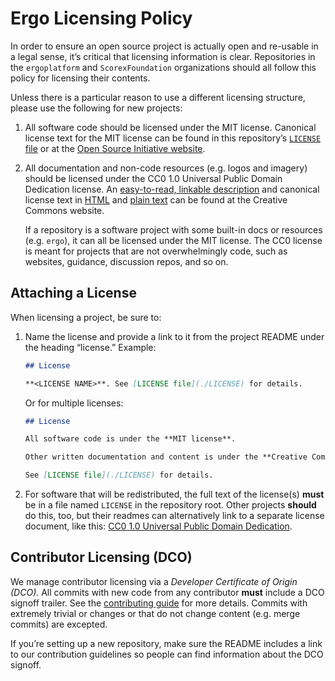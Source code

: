 # Ergo Licensing Policy

In order to ensure an open source project is actually open and re-usable in a legal sense, 
it’s critical that licensing information is clear. 
Repositories in the `ergoplatform` and `ScorexFoundation` organizations should all follow this policy 
for licensing their contents.

Unless there is a particular reason to use a different licensing structure, please use 
the following for new projects:

1. All software code should be licensed under the MIT license. Canonical license text for 
the MIT license can be found in this repository’s [`LICENSE` file](../LICENSE) or at the 
[Open Source Initiative website](https://opensource.org/licenses/MIT).

2. All documentation and non-code resources (e.g. logos and imagery) should be licensed under 
the CC0 1.0 Universal Public Domain Dedication license. 
An [easy-to-read, linkable description](https://creativecommons.org/publicdomain/zero/1.0/) 
and canonical license text in [HTML](https://creativecommons.org/publicdomain/zero/1.0/legalcode) 
and [plain text](https://creativecommons.org/publicdomain/zero/1.0/legalcode.txt) can be found at 
the Creative Commons website.

    If a repository is a software project with some built-in docs or resources (e.g. `ergo`), 
    it can all be licensed under the MIT license. The CC0 license is meant for projects that 
    are not overwhelmingly code, such as websites, guidance, discussion repos, and so on.


## Attaching a License

When licensing a project, be sure to:

1. Name the license and provide a link to it from the project README under the heading “license.” Example:

    ```md
    ## License
    
    **<LICENSE NAME>**. See [LICENSE file](./LICENSE) for details.
    ```
    
    Or for multiple licenses:
    
    ```md
    ## License
    
    All software code is under the **MIT license**.
    
    Other written documentation and content is under the **Creative Commons 1.0 Universal Public Domain Dedication**.
    
    See [LICENSE file](./LICENSE) for details.
    ```

2. For software that will be redistributed, the full text of the license(s) **must** be in a file named 
`LICENSE` in the repository root. Other projects **should** do this, too, but their readmes can alternatively 
link to a separate license document, like this: [CC0 1.0 Universal Public Domain Dedication](https://creativecommons.org/publicdomain/zero/1.0/).


## Contributor Licensing (DCO)

We manage contributor licensing via a *Developer Certificate of Origin (DCO).* 
All commits with new code from any contributor **must** include a DCO signoff trailer. 
See the [contributing guide](../CONTRIBUTING.md#a-license-and-a-signed-off-by-trailers-are-required) 
for more details. Commits with extremely trivial or changes or that do not change content (e.g. merge commits) are excepted.

If you’re setting up a new repository, make sure the README includes a link to our contribution guidelines 
so people can find information about the DCO signoff.
